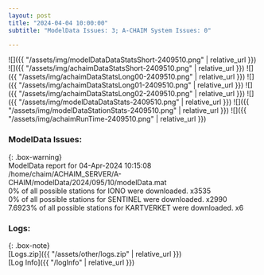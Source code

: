 ```yaml
---
layout: post
title: "2024-04-04 10:00:00"
subtitle: "ModelData Issues: 3; A-CHAIM System Issues: 0"

---
```


![]({{ "/assets/img/modelDataDataStatsShort-2409510.png" | relative_url }})
![]({{ "/assets/img/achaimDataStatsShort-2409510.png" | relative_url }})
![]({{ "/assets/img/achaimDataStatsLong00-2409510.png" | relative_url }})
![]({{ "/assets/img/achaimDataStatsLong01-2409510.png" | relative_url }})
![]({{ "/assets/img/achaimDataStatsLong02-2409510.png" | relative_url }})
![]({{ "/assets/img/modelDataDataStats-2409510.png" | relative_url }})
![]({{ "/assets/img/modelDataStationStats-2409510.png" | relative_url }})
![]({{ "/assets/img/achaimRunTime-2409510.png" | relative_url }})


### ModelData Issues:  
  
{: .box-warning}  
 ModelData report for 04-Apr-2024 10:15:08   
 /home/chaim/ACHAIM_SERVER/A-CHAIM/modelData/2024/095/10/modelData.mat   
 0% of all possible stations for IONO were downloaded. x3535   
 0% of all possible stations for SENTINEL were downloaded. x2990   
 7.6923% of all possible stations for KARTVERKET were downloaded. x6   
  


### Logs:  
  
{: .box-note}  
[Logs.zip]({{ "/assets/other/logs.zip" | relative_url }})  
[Log Info]({{ "/logInfo" | relative_url }})  
